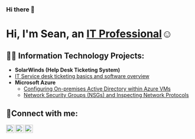 ### Hi there 👋
<h1>Hi, I'm Sean, an <a href="[https://www.linkedin.com/in/sean-moore-336672289/]">IT Professional</a>☺</h1>

<h2>👨‍💻 Information Technology Projects:</h2>

- <b>SolarWinds (Help Desk Ticketing System)</b>
- [IT Service desk ticketing basics and software overview](https://github.com/Sean3518/Solarwinds-IT-Service-desk-ticketing-basics-and-software-overview.git)
- <b>Microsoft Azure</b>
  - [Configuring On-premises Active Directory within Azure VMs](https://github.com/joshmadakorcc/configure-ad)
  - [Network Security Groups (NSGs) and Inspecting Network Protocols](https://github.com/joshmadakorcc/azure-network-protocols)

<h2>🤳Connect with me:</h2>

[<img align="left" alt="Josh | Twitter" width="22px" src="https://cdn.jsdelivr.net/npm/simple-icons@v3/icons/twitter.svg" />][twitter]
[<img align="left" alt="Josh | LinkedIn" width="22px" src="https://cdn.jsdelivr.net/npm/simple-icons@v3/icons/linkedin.svg" />][linkedin]
[<img align="left" alt="Josh | Instagram" width="22px" src="https://cdn.jsdelivr.net/npm/simple-icons@v3/icons/instagram.svg" />][instagram]

[twitter]: https://twitter.com/Josh
[instagram]: https://www.instagram.com/Josh
[linkedin]: https://linkedin.com/in/Josh
